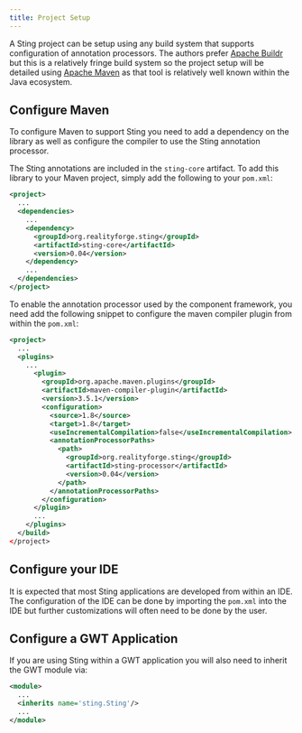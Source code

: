 ```yaml
---
title: Project Setup
---
```


A Sting project can be setup using any build system that supports configuration of annotation
processors. The authors prefer [Apache Buildr](https://buildr.apache.org) but this is a relatively
fringe build system so the project setup will be detailed using [Apache Maven](https://maven.apache.org)
as that tool is relatively well known within the Java ecosystem.

## Configure Maven

To configure Maven to support Sting you need to add a dependency on the library as well as
configure the compiler to use the Sting annotation processor.

The Sting annotations are included in the `sting-core` artifact. To add this library to
your Maven project, simply add the following to your `pom.xml`:

```xml
<project>
  ...
  <dependencies>
    ...
    <dependency>
      <groupId>org.realityforge.sting</groupId>
      <artifactId>sting-core</artifactId>
      <version>0.04</version>
    </dependency>
    ...
  </dependencies>
</project>
```

To enable the annotation processor used by the component framework, you need add the following
snippet to configure the maven compiler plugin from within the `pom.xml`:

```xml
<project>
  ...
  <plugins>
    ...
      <plugin>
        <groupId>org.apache.maven.plugins</groupId>
        <artifactId>maven-compiler-plugin</artifactId>
        <version>3.5.1</version>
        <configuration>
          <source>1.8</source>
          <target>1.8</target>
          <useIncrementalCompilation>false</useIncrementalCompilation>
          <annotationProcessorPaths>
            <path>
              <groupId>org.realityforge.sting</groupId>
              <artifactId>sting-processor</artifactId>
              <version>0.04</version>
            </path>
          </annotationProcessorPaths>
        </configuration>
      </plugin>
      ...
    </plugins>
  </build>
</project>
```

## Configure your IDE

It is expected that most Sting applications are developed from within an IDE. The configuration of the IDE
can be done by importing the `pom.xml` into the IDE but further customizations will often need to be done by
the user.

## Configure a GWT Application

If you are using Sting within a GWT application you will also need to inherit the GWT module via:

```xml
<module>
  ...
  <inherits name='sting.Sting'/>
  ...
</module>
```
